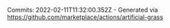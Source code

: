 Commits: 2022-02-11T11:32:00.352Z - Generated via https://github.com/marketplace/actions/artificial-grass
<br>
